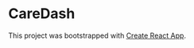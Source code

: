 # CareDash

This project was bootstrapped with [Create React App](https://github.com/facebookincubator/create-react-app).
